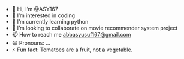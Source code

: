 - 👋 Hi, I’m @ASY167
- 👀 I’m interested in coding 
- 🌱 I’m currently learning python 
- 💞️ I’m looking to collaborate on movie recommender system project 
- 📫 How to reach me abbasyusuf167@gmail.com
- 😄 Pronouns: ...
- ⚡ Fun fact: Tomatoes are a fruit, not a vegetable.

<!---
ASY167/ASY167 is a ✨ special ✨ repository because its `README.md` (this file) appears on your GitHub profile.
You can click the Preview link to take a look at your changes.
--->
